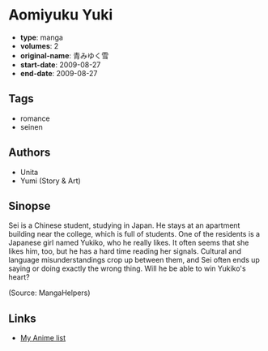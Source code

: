 # Aomiyuku Yuki

-   **type**: manga
-   **volumes**: 2
-   **original-name**: 青みゆく雪
-   **start-date**: 2009-08-27
-   **end-date**: 2009-08-27

## Tags

-   romance
-   seinen

## Authors

-   Unita
-   Yumi (Story & Art)

## Sinopse

Sei is a Chinese student, studying in Japan. He stays at an apartment building near the college, which is full of students. One of the residents is a Japanese girl named Yukiko, who he really likes. It often seems that she likes him, too, but he has a hard time reading her signals. Cultural and language misunderstandings crop up between them, and Sei often ends up saying or doing exactly the wrong thing. Will he be able to win Yukiko's heart?

(Source: MangaHelpers)

## Links

-   [My Anime list](https://myanimelist.net/manga/58705/Aomiyuku_Yuki)
